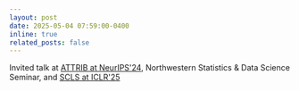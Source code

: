 ```yaml
---
layout: post
date: 2025-05-04 07:59:00-0400
inline: true
related_posts: false
---
```


<!-- A simple inline announcement with Markdown emoji! :sparkles: :smile: -->

Invited talk at [ATTRIB at NeurIPS'24](https://attrib-workshop.cc/), Northwestern Statistics & Data Science Seminar, and [SCLS at ICLR'25](https://scslworkshop.github.io/)